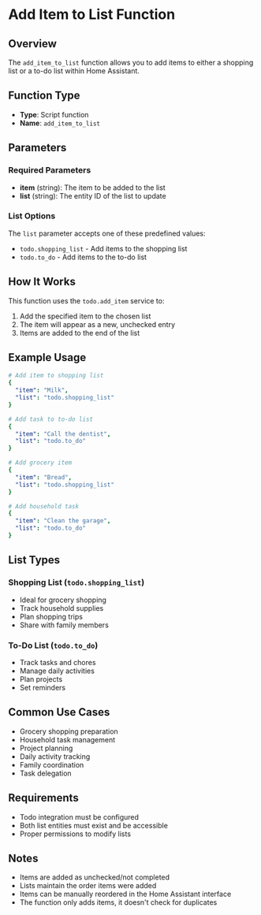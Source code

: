 # Add Item to List Function

## Overview
The `add_item_to_list` function allows you to add items to either a shopping list or a to-do list within Home Assistant.

## Function Type
- **Type**: Script function
- **Name**: `add_item_to_list`

## Parameters

### Required Parameters
- **item** (string): The item to be added to the list
- **list** (string): The entity ID of the list to update

### List Options
The `list` parameter accepts one of these predefined values:
- `todo.shopping_list` - Add items to the shopping list
- `todo.to_do` - Add items to the to-do list

## How It Works
This function uses the `todo.add_item` service to:
1. Add the specified item to the chosen list
2. The item will appear as a new, unchecked entry
3. Items are added to the end of the list

## Example Usage

```yaml
# Add item to shopping list
{
  "item": "Milk",
  "list": "todo.shopping_list"
}

# Add task to to-do list
{
  "item": "Call the dentist",
  "list": "todo.to_do"
}

# Add grocery item
{
  "item": "Bread",
  "list": "todo.shopping_list"
}

# Add household task
{
  "item": "Clean the garage",
  "list": "todo.to_do"
}
```

## List Types

### Shopping List (`todo.shopping_list`)
- Ideal for grocery shopping
- Track household supplies
- Plan shopping trips
- Share with family members

### To-Do List (`todo.to_do`)
- Track tasks and chores
- Manage daily activities
- Plan projects
- Set reminders

## Common Use Cases
- Grocery shopping preparation
- Household task management
- Project planning
- Daily activity tracking
- Family coordination
- Task delegation

## Requirements
- Todo integration must be configured
- Both list entities must exist and be accessible
- Proper permissions to modify lists

## Notes
- Items are added as unchecked/not completed
- Lists maintain the order items were added
- Items can be manually reordered in the Home Assistant interface
- The function only adds items, it doesn't check for duplicates
